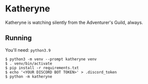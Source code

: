 # Katheryne

Katheryne is watching silently from the Adventurer's Guild, always.

## Running

You'll need: `python3.9`

```
$ python3 -m venv --prompt katheryne venv
$ . venv/bin/activate
$ pip install -r requirements.txt
$ echo '<YOUR DISCORD BOT TOKEN>' > .discord_token
$ python -m katheryne
```

